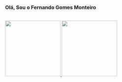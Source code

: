 <h3>Olá, Sou o Fernando Gomes Monteiro</h3><br>
<div>
  <a href=" ">
    <img height="180em" src="https://github-readme-stats.vercel.app/api?username=FernandoGomesMonteio&show_icons=true&theme=dracula&include_all_commits=true&count_private=true"/>
    <img height="180em" src="https://github-readme-stats.vercel.app/api/top-langs/?username=FernandoGomesMonteio&layout=compact&langs_count=16&theme=dracula"/>
  </a>
</div>
